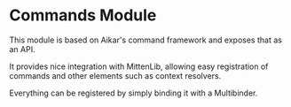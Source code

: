 # Commands Module

This module is based on Aikar's command framework and
exposes that as an API.

It provides nice integration with MittenLib, allowing
easy registration of commands and other elements such as context resolvers.

Everything can be registered by simply binding it with a Multibinder.


